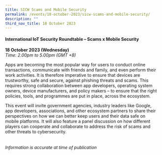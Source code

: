 ```yaml
---
title: SICW Scams and Mobile Security
permalink: /events/18-october-2023/sicw-scams-and-mobile-security/
description: ""
third_nav_title: 18 October 2023
---
```

#### **International IoT Security Roundtable – Scams x Mobile Security**

**18 October 2023 (Wednesday)**  
*Time: 2.00pm to 5.00pm (GMT +8)*

Apps are becoming the most popular way for users to conduct online transactions, communicate with friends and family, and even perform their work activities. It is therefore imperative to ensure that devices are trustworthy, safe and secure, against phishing threats and scams. This requires strong collaboration between app developers, operating system owners, device manufacturers, and policy makers – to ensure that the right policies, tools, and programmes are put in place, across the ecosystem.

This event will invite government agencies, industry leaders like Google, app developers, associations, and other ecosystem partners to share their perspectives on how we can better keep users and their data safe on mobile platforms. It will also feature a panel discussion on how different players can cooperate and collaborate to address the risk of scams and other threats to cybersecurity.
 <br><br><br>
*Information is accurate at time of publication*